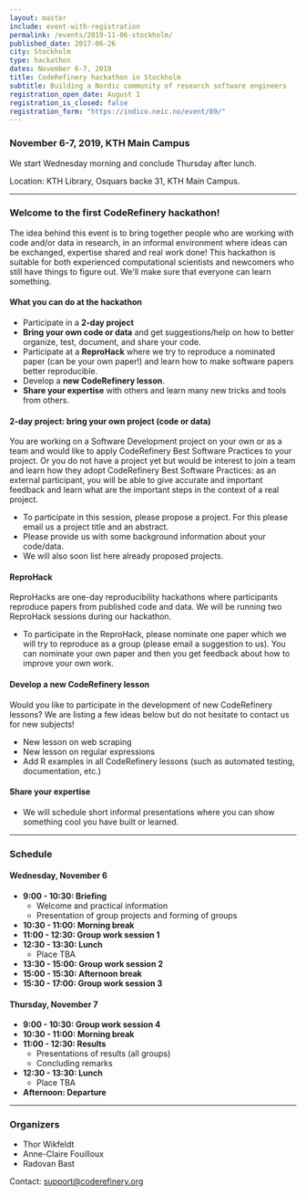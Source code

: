```yaml
---
layout: master
include: event-with-registration
permalink: /events/2019-11-06-stockholm/
published_date: 2017-06-26
city: Stockholm
type: hackathon
dates: November 6-7, 2019
title: CodeRefinery hackathon in Stockholm
subtitle: Building a Nordic community of research software engineers
registration_open_date: August 1
registration_is_closed: false
registration_form: "https://indico.neic.no/event/89/"
---
```


### November 6-7, 2019, KTH Main Campus

We start Wednesday morning and conclude Thursday after lunch.

Location: KTH Library, Osquars backe 31, KTH Main Campus.

---

### Welcome to the first CodeRefinery hackathon!

The idea behind this event is to bring together people who are working with
code and/or data in research, in an informal environment where ideas can be
exchanged, expertise shared and real work done!
This hackathon is suitable for both experienced computational scientists
and newcomers who still have things to figure out.  We'll make sure that
everyone can learn something.  

#### What you can do at the hackathon

- Participate in a **2-day project**
- **Bring your own code or data** and get suggestions/help on how to better organize, test,
  document, and share your code.
- Participate at a **ReproHack** where we try to reproduce a nominated paper (can be your own paper!) and learn how to make
  software papers better reproducible.
- Develop a **new CodeRefinery lesson**.
- **Share your expertise** with others and learn many new tricks and tools from others.


#### 2-day project: bring your own project (code or data)

You are working on a Software Development project on your own or as a team and would like to apply CodeRefinery Best Software Practices to your project. Or you do not have a project yet but would be interest to join a team and learn how they adopt CodeRefinery Best Software Practices: as an external participant, you will be able to give accurate and important feedback and learn what are the important steps in the context of a real project.

- To participate in this session, please propose a project. For this please
  email us a project title and an abstract.
- Please provide us with some background information about your code/data.
- We will also soon list here already proposed projects.


#### ReproHack

ReproHacks are one-day reproducibility hackathons where participants reproduce papers from published code and data. We will be running two ReproHack sessions during our hackathon.

- To participate in the ReproHack, please nominate one paper which we will try
  to reproduce as a group (please email a suggestion to us). You can nominate your own paper and then you get
  feedback about how to improve your own work.


#### Develop a new CodeRefinery lesson

Would you like to participate in the development of new CodeRefinery lessons? We are listing a few ideas below but do not hesitate to contact us for new subjects!

- New lesson on web scraping
- New lesson on regular expressions
- Add R examples in all CodeRefinery lessons (such as automated testing, documentation, etc.)


#### Share your expertise

- We will schedule short informal presentations where you can show something
  cool you have built or learned.

---

### Schedule

#### Wednesday, November 6

- **9:00 - 10:30: Briefing**
  - Welcome and practical information
  - Presentation of group projects and forming of groups
- **10:30 - 11:00: Morning break**
- **11:00 - 12:30: Group work session 1**
- **12:30 - 13:30: Lunch**
  - Place TBA
- **13:30 - 15:00: Group work session 2**
- **15:00 - 15:30: Afternoon break**
- **15:30 - 17:00: Group work session 3**

#### Thursday, November 7

- **9:00 - 10:30: Group work session 4**
- **10:30 - 11:00: Morning break**
- **11:00 - 12:30: Results**
  - Presentations of results (all groups)
  - Concluding remarks
- **12:30 - 13:30: Lunch**
  - Place TBA
- **Afternoon: Departure**

---

### Organizers

- Thor Wikfeldt
- Anne-Claire Fouilloux
- Radovan Bast

Contact: support@coderefinery.org
